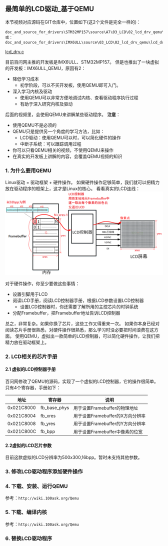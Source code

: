 ## 最简单的LCD驱动\_基于QEMU

本节视频对应源码在GIT仓库中，位置如下(这2个文件是完全一样的)：

```shell
doc_and_source_for_drivers\STM32MP157\source\A7\03_LCD\02_lcd_drv_qemu\lcd_drv.c
或：
doc_and_source_for_drivers\IMX6ULL\source\03_LCD\02_lcd_drv_qemu\lcd_drv.c
```

[lcd_drv.c](../../source/02_LCD/02_lcd_drv_qemu/lcd_drv.c)

目前百问网主推的开发板是IMX6ULL、STM32MP157。
但是也推出了一块虚拟的开发板：IMX6ULL_QEMU，原因有2：

* 降低学习成本
  * 初学阶段，可以不买开发板，使用QEMU即可入门。
* 深入学习内核及驱动
  * 使用QEMU可以非常方便地调试内核、查看驱动程序执行过程
  * 有助于深入研究内核及驱动



后面的视频里，会使用QEMU来讲解某些驱动程序。
**注意**：

* 使用QEMU不是必须的
* QEMU只是提供另一个角度的学习方法，比如：
  * LCD驱动：使用QEMU可以时，可以简化硬件的操作
  * 中断子系统：可以跟踪调用过程
* 你可以只看QEMU相关的视频，不使用QEMU来操作
* 在真实的开发板上讲解的内容，会覆盖QEMU视频的知识

### 1. 为什么要用QEMU

Linux驱动 = 驱动框架 + 硬件操作。
如果硬件操作足够简单，我们就可以把精力放在驱动程序的框架上，这才是Linux的核心。
看看真实的LCD连线：
![image-20210102122959506](pic/02_LCD驱动/004_lcd_hardware_block.png)

对于硬件操作，你至少要做这些事情：

* 设置引脚用于LCD
* 阅读LCD手册，阅读LCD控制器手册，根据LCD参数设置LCD控制器
  * 设置LCD控制器时，你还需要了解所用的主控芯片的时钟系统
* 分配Framebuffer，把Framebuffer地址告诉LCD控制器

总之，非常复杂。如果你换了芯片，这些工作又得重来一次。
如果你本身已经对阅读芯片手册很熟悉，对硬件操作很熟悉，那么学习时没必要把时间浪费在这方面。
使用QEMU，虚拟出一款简单的LCD控制器，可以简化硬件操作，让我们把精力放在驱动框架上。



### 2. LCD相关的芯片手册

#### 2.1 虚拟的LCD控制器手册

百问网修改了QEMU的源码，实现了一个虚拟的LCD控制器，它的操作很简单。
只有4个寄存器，手册如下：

| 地址       | 寄存器       | 说明                             |
| ---------- | ------------ | -------------------------------- |
| 0x021C8000 | fb_base_phys | 用于设置Framebuffer的物理地址    |
| 0x021C8004 | fb_xres      | 用于设置Framebuffer的X方向分辨率 |
| 0x021C8008 | fb_yres      | 用于设置Framebuffer的Y方向分辨率 |
| 0x021C800C | fb_bpp       | 用于设置Framebuffer中像素的位宽  |



#### 2.2虚拟的LCD芯片参数

目前这款虚拟的LCD分辨率为500x300,16bpp。暂时未支持其他参数。



### 3. 修改LCD驱动程序添加硬件操作



### 4. 下载、安装、运行QEMU

参考：`http://wiki.100ask.org/Qemu`



### 5. 下载、编译内核

参考：`http://wiki.100ask.org/Qemu`



### 6. 替换LCD驱动程序